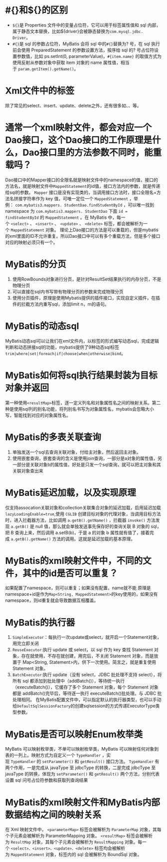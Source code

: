 # #{}和${}的区别
-   `${}`是 Properties 文件中的变量占位符，它可以用于标签属性值和 sql 内部，属于静态文本替换，比如${driver}会被静态替换为`com.mysql.jdbc. Driver`。
-   `#{}`是 sql 的参数占位符，MyBatis 会将 sql 中的`#{}`替换为? 号，在 sql 执行前会使用 PreparedStatement 的参数设置方法，按序给 sql 的? 号占位符设置参数值，比如 ps.setInt(0, parameterValue)，`#{item.name}` 的取值方式为使用反射从参数对象中获取 item 对象的 name 属性值，相当于 `param.getItem().getName()`。

# Xml文件中的标签

除了常见的select、insert、update、delete之外，还有很多如<resultMap>、<parameterMap>、<sql>等。

# 通常一个xml映射文件，都会对应一个Dao接口，这个Dao接口的工作原理是什么，Dao接口里的方法参数不同时，能重载吗？
Dao接口中的Mapper接口的全限名就是映射文件中的namespace的值，接口的方法名，就是映射文件中`MappedStatement`的id值，接口方法内的参数，就是传递给sql的参数。 `Mapper` 接口是没有实现类的，当调用接口方法时，接口全限名+方法名拼接字符串作为 key 值，可唯一定位一个 `MappedStatement` ，举例： `com.mybatis3.mappers. StudentDao.findStudentById` ，可以唯一找到 namespace 为 `com.mybatis3.mappers. StudentDao` 下面 `id = findStudentById` 的 `MappedStatement` 。在 MyBatis 中，每一个 `<select>` 、 `<insert>` 、 `<update>` 、 `<delete>` 标签，都会被解析为一个 `MappedStatement` 对象。
理论上Dao接口的方法是可以重载的，但是mybatis的xml里面的ID不允许重复。所以Dao接口中可以有多个重载方法，但是多个接口对应的映射必须只有一个。

# MyBatis的分页
1. 使用RowBounds对象进行分页，是针对ResultSet结果执行的内存分页，不是物理分页
2. 可以直接在sql内书写带有物理分页的参数来完成物理分页
3. 使用分页插件，原理是使用Mybatis提供的插件接口，实现自定义插件，在插件的拦截方法内重写sql，添加limit n，m的语句。

# MyBatis的动态sql
MyBatis动态sql可以让我们在xml文件内，以标签的形式编写动态sql，完成逻辑判断和动态拼接sql的功能，mybatis提供了9种动态sql标签`trim|where|set|foreach|if|choose|when|otherwise|bind`。

# MyBatis如何将sql执行结果封装为目标对象并返回

第一种使用`<resultMap>`标签，逐一定义列名和对象属性名之间的映射关系。第二种是使用sql列的别名功能，将列别名书写为对象属性名，mybatis会忽略大小写，智能找到对应的对象属性名。

# MyBatis的多表关联查询
1. 单独发送一个sql去查询关联对象，付给主对象，然后返回主对象。
2. 使用嵌套查询，嵌套查询的含义是使用join查询，一部分是a对象的属性值，另一部分是关联对象b的属性值，好处是只发一个sql查询，就可以把主对象和其关联对象查出来

# MyBatis延迟加载，以及实现原理
仅支持assocation关联对象和collection关联集合对象的延迟加载，启用延迟加载`lazyLoadingEnable=true`,使用 `CGLIB` 创建目标对象的代理对象，当调用目标方法时，进入拦截器方法，比如调用 `a.getB().getName()` ，拦截器 `invoke()` 方法发现 `a.getB()` 是 null 值，那么就会单独发送事先保存好的查询关联 B 对象的 sql，把 B 查询上来，然后调用 a.setB(b)，于是 a 的对象 b 属性就有值了，接着完成 `a.getB().getName()` 方法的调用。这就是延迟加载的基本原理。

# MyBatis的xml映射文件中，不同的文件，其中的id是否可以重复？
如果配置了namespace，则可以重复；如果没有配置，name就不能
原理是namespace+id是作为`Map<String, MappedStatement>`的key使用的，如果没有namespace，则id重复就会导致数据互相覆盖。

# MyBatis的执行器
1. `SimpleExecutor`：每执行一次update或select，就开启一个Statement对象，用完立即关闭
2. `ReuseExecutor`:执行 update 或 select，以 sql 作为 key 查找 Statement 对象，存在就使用，不存在就创建，用完后，不关闭 Statement 对象，而是放置于 Map<String, Statement>内，供下一次使用。简言之，就是重复使用 Statement 对象。
3. `BatchExecutor`:执行 update（没有 select，JDBC 批处理不支持 select），将所有 sql 都添加到批处理中（addBatch()），等待统一执行（executeBatch()），它缓存了多个 Statement 对象，每个 Statement 对象都是 addBatch()完毕后，等待逐一执行 executeBatch()批处理。与 JDBC 批处理相同。
在MyBatis配置文件中，可以指定默认的执行器类型，也可以手动给`DefaultSqlSessionFactory`的创建sqlsession的方式传递ExecutorType类型参数。

# MyBatis是否可以映射Enum枚举类
MyBatis 可以映射枚举类，不单可以映射枚举类，MyBatis 可以映射任何对象到表的一列上。映射方式为自定义一个 `TypeHandler` ，实现 `TypeHandler` 的 `setParameter()` 和 `getResult()` 接口方法。 `TypeHandler` 有两个作用，一是完成从 javaType 至 jdbcType 的转换，二是完成 jdbcType 至 javaType 的转换，体现为 `setParameter()` 和 `getResult()` 两个方法，分别代表设置 sql 问号占位符参数和获取列查询结果

# MyBatis的xml映射文件和MyBatis内部数据结构之间的映射关系
在 Xml 映射文件中， `<parameterMap>` 标签会被解析为 `ParameterMap` 对象，其每个子元素会被解析为 ParameterMapping 对象。 `<resultMap>` 标签会被解析为 `ResultMap` 对象，其每个子元素会被解析为 `ResultMapping` 对象。每一个 `<select>、<insert>、<update>、<delete>` 标签均会被解析为 `MappedStatement` 对象，标签内的 sql 会被解析为 BoundSql 对象。

